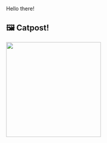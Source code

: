 Hello there!



## 🖼️ Catpost!

<sub>
    <img src="https://cdn2.thecatapi.com/images/al1.jpg" height="256">
</sub>

